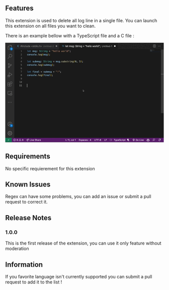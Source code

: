 ## Features

This extension is used to delete all log line in a single file. You can launch this extension on all files you want to clean.

There is an example bellow with a TypeScript file and a C file :

![How it works](images/cleanConsole.gif)

## Requirements

No specific requierement for this extension

## Known Issues

Regex can have some problems, you can add an issue or submit a pull request to correct it.

## Release Notes

### 1.0.0

This is the first release of the extension, you can use it only feature without moderation

## Information

If you favorite language isn't currently supported you can submit a pull request to add it to the list !

